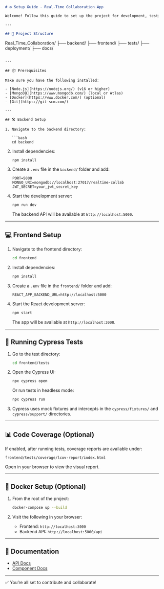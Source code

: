 ```markdown
# ⚙️ Setup Guide - Real-Time Collaboration App

Welcome! Follow this guide to set up the project for development, testing, and containerization on your local machine.

---

## 📁 Project Structure

```
Real_Time_Collaboration/
├── backend/
├── frontend/
├── tests/
├── deployment/
├── docs/
```

---

## 📦 Prerequisites

Make sure you have the following installed:

- [Node.js](https://nodejs.org/) (v16 or higher)
- [MongoDB](https://www.mongodb.com/) (local or Atlas)
- [Docker](https://www.docker.com/) (optional)
- [Git](https://git-scm.com/)

---

## 🛠️ Backend Setup

1. Navigate to the backend directory:

   ```bash
   cd backend
   ```

2. Install dependencies:

   ```bash
   npm install
   ```

3. Create a `.env` file in the `backend/` folder and add:

   ```env
   PORT=5000
   MONGO_URI=mongodb://localhost:27017/realtime-collab
   JWT_SECRET=your_jwt_secret_key
   ```

4. Start the development server:

   ```bash
   npm run dev
   ```

   The backend API will be available at `http://localhost:5000`.

---

## 💻 Frontend Setup

1. Navigate to the frontend directory:

   ```bash
   cd frontend
   ```

2. Install dependencies:

   ```bash
   npm install
   ```

3. Create a `.env` file in the `frontend/` folder and add:

   ```env
   REACT_APP_BACKEND_URL=http://localhost:5000
   ```

4. Start the React development server:

   ```bash
   npm start
   ```

   The app will be available at `http://localhost:3000`.

---

## 🧪 Running Cypress Tests

1. Go to the test directory:

   ```bash
   cd frontend/tests
   ```

2. Open the Cypress UI:

   ```bash
   npx cypress open
   ```

   Or run tests in headless mode:

   ```bash
   npx cypress run
   ```

3. Cypress uses mock fixtures and intercepts in the `cypress/fixtures/` and `cypress/support/` directories.

---

## 📊 Code Coverage (Optional)

If enabled, after running tests, coverage reports are available under:

```
frontend/tests/coverage/lcov-report/index.html
```

Open in your browser to view the visual report.

---

## 🐳 Docker Setup (Optional)

1. From the root of the project:

   ```bash
   docker-compose up --build
   ```

2. Visit the following in your browser:

   - Frontend: `http://localhost:3000`
   - Backend API: `http://localhost:5000/api`

---

## 📄 Documentation

- [API Docs](./api-docs.md)
- [Component Docs](./component-docs.md)

---

✅ You’re all set to contribute and collaborate!
